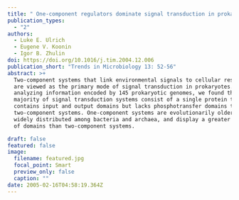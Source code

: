 ```yaml
---
title: " One-component regulators dominate signal transduction in prokaryotes"
publication_types:
  - "2"
authors:
  - Luke E. Ulrich
  - Eugene V. Koonin
  - Igor B. Zhulin
doi: https://doi.org/10.1016/j.tim.2004.12.006
publication_short: "Trends in Microbiology 13: 52-56"
abstract: >+
  Two-component systems that link environmental signals to cellular responses
  are viewed as the primary mode of signal transduction in prokaryotes. By
  analyzing information encoded by 145 prokaryotic genomes, we found that the
  majority of signal transduction systems consist of a single protein that
  contains input and output domains but lacks phosphotransfer domains typical of
  two-component systems. One-component systems are evolutionarily older, more
  widely distributed among bacteria and archaea, and display a greater diversity
  of domains than two-component systems.

draft: false
featured: false
image:
  filename: featured.jpg
  focal_point: Smart
  preview_only: false
  caption: ""
date: 2005-02-16T04:58:19.364Z
---
```

